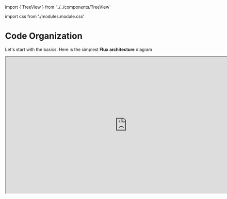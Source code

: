 import { TreeView } from '../../components/TreeView'

import css from './modules.module.css'

# Code Organization

Let's start with the basics. Here is the simplest **Flux architecture** diagram

<iframe
  style={{ border: 'none' }}
  width="800"
  height="450"
  src="https://www.figma.com/embed?embed_host=share&url=https%3A%2F%2Fwww.figma.com%2Ffile%2FCYeTNMqzM4xnq98cpADab50D%2FStructuring%3Fnode-id%3D48%253A174"
  allowFullScreen
/>

**Components** are our basic UI blocks. They are written using HTML (under the JSX sauce) and CSS.

**Actions** are [_Flux Standard Actions_](https://github.com/redux-utilities/flux-standard-action).
**State** is the only representation of UI in a form of JavaScript object.
Dispatching **Actions** changes **State** via _Reducers_. We also use libraries that help us
create boilerplate like [redux-actions](https://github.com/redux-utilities/redux-actions) for
actions and [immer](https://github.com/immerjs/immer) for reducers

_Layers_ are parts of an _Architecture_ when _Modules_ are parts of an _Application_

Thus again:

<ul className={css.mainThing}>
  <li>
    <b>Architecture</b> contains of <b>Layers</b>
  </li>
  <li>
    <b>Application</b> contains of <b>Modules</b>
  </li>
</ul>

Here is the mental map of it:

<iframe
  style={{ border: 'none' }}
  width="800"
  height="450"
  src="https://www.figma.com/embed?embed_host=share&url=https%3A%2F%2Fwww.figma.com%2Ffile%2FCYeTNMqzM4xnq98cpADab50D%2FStructuring%3Fnode-id%3D48%253A189"
  allowFullScreen
/>

## Architecture Layers

Starting with the basics, let's recap what the Flux is:

<iframe
  style={{ border: 'none' }}
  width="800"
  height="600"
  src="https://www.figma.com/embed?embed_host=share&url=https%3A%2F%2Fwww.figma.com%2Ffile%2FCYeTNMqzM4xnq98cpADab50D%2FStructuring%3Fnode-id%3D31%253A235"
  allowFullScreen
/>

There are several layers

### Flux Layer

Includes _components_, [_ducks_](https://github.com/erikras/ducks-modular-redux) and _store_

### UI Layer

Subset of _Flux Layer_. Contains presentation components, React components, CSS

### Middleware Layer

Includes various middleware that connects UI and Business Logic, e. g. [_sagas_](https://redux-saga.js.org/), [_epics_](https://redux-observable.js.org/) or custom ones

### Business Logic Layer

Includes business logic: analytics service, application logic, etc... Modules that heavily use this layer are the core of the application and are often rewritten

_Examples:_

- feature modules
- analytics module

### Data Logic Layer

Includes data logic: data providers, persistence, etc... Modules that use this layer rarely change once written, so they are easy to reuse via npm packages

_Examples:_

- api
- storage
- cache

## Application Modules

- Besos's mandate

When you describe an application you what modules it contains of For instance an will contain Module is a part of an application, like a Lego block is a part of an Lego car

### Structure

<iframe
  style={{ border: 'none' }}
  width="800"
  height="450"
  src="https://www.figma.com/embed?embed_host=share&url=https%3A%2F%2Fwww.figma.com%2Ffile%2FCYeTNMqzM4xnq98cpADab50D%2FStructuring%3Fnode-id%3D48%253A210"
  allowFullScreen
/>

    └── ui                        # Module directory
        ├── index.js              # Module interface
        └── components            # Module components directory
            ├── Button.jsx        # <Optional> Component without additional files
            └── Faq               # Component directory
                ├── index.js      # Component interface
                ├── Faq.jsx       # Component
                ├── Faq.styl      # Component styles
                └── Faq.test.jsx  # Component tests

## Read more

- [Three Rules For Structuring (Redux) Applications](https://jaysoo.ca/2016/02/28/organizing-redux-application/)

## _TODO_

- _Real World Examples_